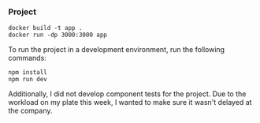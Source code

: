### Project
```shell
docker build -t app .
docker run -dp 3000:3000 app
```
To run the project in a development environment, run the following commands:
```shell
npm install
npm run dev
```

Additionally, I did not develop component tests for the project. Due to the workload on my plate this week, I wanted to make sure it wasn't delayed at the company.




